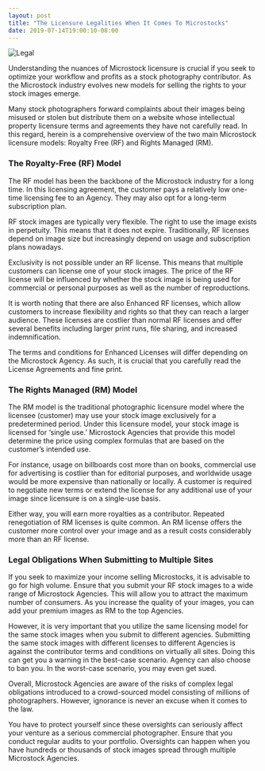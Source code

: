 ```yaml
---
layout: post
title: "The Licensure Legalities When It Comes To Microstocks"
date: 2019-07-14T19:00:10-08:00
---
```


<p>
  <img alt="Legal" src="{{site.url}}/images/posts/licensing-models/close-up-document-fountain-pen-48148.jpg" class="small-12 large-12" />
</p>

Understanding the nuances of Microstock licensure is crucial if you seek to optimize your workflow and profits as a stock photography contributor. As the Microstock industry evolves new models for selling the rights to your stock images emerge. 

Many stock photographers forward complaints about their images being misused or stolen but distribute them on a website whose intellectual property licensure terms and agreements they have not carefully read. In this regard, herein is a comprehensive overview of the two main Microstock licensure models: Royalty Free (RF) and Rights Managed (RM).

### The Royalty-Free (RF) Model

The RF model has been the backbone of the Microstock industry for a long time. In this licensing agreement, the customer pays a relatively low one-time licensing fee to an Agency. They may also opt for a long-term subscription plan.

RF stock images are typically very flexible. The right to use the image exists in perpetuity. This means that it does not expire. Traditionally, RF licenses depend on image size but increasingly depend on usage and subscription plans nowadays.

Exclusivity is not possible under an RF license. This means that multiple customers can license one of your stock images. The price of the RF license will be influenced by whether the stock image is being used for commercial or personal purposes as well as the number of reproductions.

It is worth noting that there are also Enhanced RF licenses, which allow customers to increase flexibility and rights so that they can reach a larger audience. These licenses are costlier than normal RF licenses and offer several benefits including larger print runs, file sharing, and increased indemnification.

The terms and conditions for Enhanced Licenses will differ depending on the Microstock Agency. As such, it is crucial that you carefully read the License Agreements and fine print.

### The Rights Managed (RM) Model

The RM model is the traditional photographic licensure model where the licensee (customer) may use your stock image exclusively for a predetermined period. Under this licensure model, your stock image is licensed for ‘single use.’ Microstock Agencies that provide this model determine the price using complex formulas that are based on the customer’s intended use.

For instance, usage on billboards cost more than on books, commercial use for advertising is costlier than for editorial purposes, and worldwide usage would be more expensive than nationally or locally. A customer is required to negotiate new terms or extend the license for any additional use of your image since licensure is on a single-use basis.

Either way, you will earn more royalties as a contributor. Repeated renegotiation of RM licenses is quite common. An RM license offers the customer more control over your image and as a result costs considerably more than an RF license.

### Legal Obligations When Submitting to Multiple Sites

If you seek to maximize your income selling Microstocks, it is advisable to go for high volume. Ensure that you submit your RF stock images to a wide range of Microstock Agencies. This will allow you to attract the maximum number of consumers. As you increase the quality of your images, you can add your premium images as RM to the top Agencies.

However, it is very important that you utilize the same licensing model for the same stock images when you submit to different agencies. Submitting the same stock images with different licenses to different Agencies is against the contributor terms and conditions on virtually all sites. Doing this can get you a warning in the best-case scenario. Agency can also choose to ban you. In the worst-case scenario, you may even get sued.

Overall, Microstock Agencies are aware of the risks of complex legal obligations introduced to a crowd-sourced model consisting of millions of photographers. However, ignorance is never an excuse when it comes to the law.

You have to protect yourself since these oversights can seriously affect your venture as a serious commercial photographer. Ensure that you conduct regular audits to your portfolio. Oversights can happen when you have hundreds or thousands of stock images spread through multiple Microstock Agencies.
